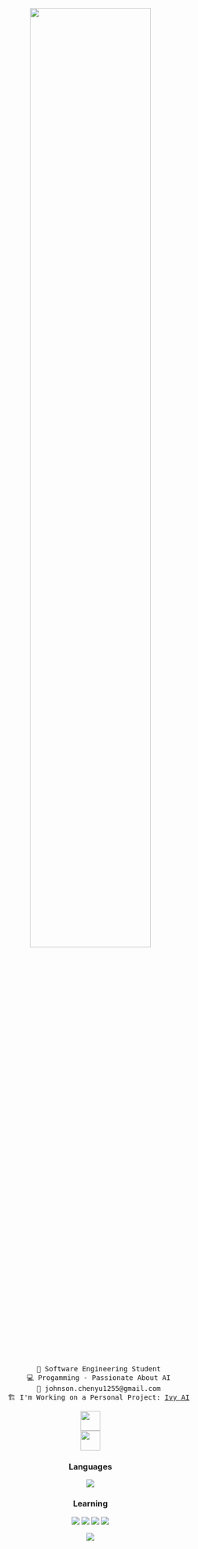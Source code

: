 <div align="center">
<img src="https://readme-typing-svg.demolab.com?font=Inconsolata&weight=500&size=50&duration=4000&pause=300&color=7BF2F7FF&center=true&vCenter=true&multiline=true&repeat=false&random=false&width=1300&height=140&lines=Hello!+Hello!;I'm+Johnson%2C+a+Man+With+Just+a+Keyboard+%E2%9C%A9" width="70%" />
<br><br>
<pre>
    💼 Software Engineering Student
    💻 Progamming - Passionate About AI
    📩 johnson.chenyu1255@gmail.com
    🏗️ I'm Working on a Personal Project: <a href="https://github.com/Johnson1255/Ivy-AI">Ivy AI</a>
</pre>

<img src="https://user-images.githubusercontent.com/74038190/212284100-561aa473-3905-4a80-b561-0d28506553ee.gif" height="40" />
  <br>
<img src="https://user-images.githubusercontent.com/74038190/226127923-0e8b7792-7b3c-462b-951b-63c96ba1a5af.gif" height="40" />

### Languages
[![](https://img.shields.io/badge/Java-ED8B00?style=flat-square&logo=openjdk&logoColor=white)](https://dev.java)

### Learning
[![](https://img.shields.io/badge/Python-3776AB?style=flat-square&logo=python&logoColor=white)](https://www.python.org)
[![](https://img.shields.io/badge/Angular-DD0031?style=flat-square&logo=angular&logoColor=white)](https://angular.io)
[![](https://img.shields.io/badge/MySQL-005C84?style=flat-square&logo=mysql&logoColor=white)](https://www.mysql.com)
[![](https://img.shields.io/badge/MongoDB-4EA94B?style=flat-square&logo=mongodb&logoColor=white)](https://www.mongodb.com)

![](https://github-readme-stats.vercel.app/api/top-langs/?username=Johnson1255&theme=blue-green)

</div>

<!--
#### Languages

[![](https://img.shields.io/badge/Java-ED8B00?style=flat-square&logo=openjdk&logoColor=white)](https://dev.java)

#### Learning
[![](https://img.shields.io/badge/Python-3776AB?style=flat-square&logo=python&logoColor=white)](https://www.python.org)
[![](https://img.shields.io/badge/Angular-DD0031?style=flat-square&logo=angular&logoColor=white)](https://angular.io)
[![](https://img.shields.io/badge/MySQL-005C84?style=flat-square&logo=mysql&logoColor=white)](https://www.mysql.com)
[![](https://img.shields.io/badge/MongoDB-4EA94B?style=flat-square&logo=mongodb&logoColor=white)](https://www.mongodb.com)
[![](https://img.shields.io/badge/Express.js-404D59?style=flat-square)](https://expressjs.com)

![](https://github-readme-stats.vercel.app/api/top-langs/?username=Johnson1255&theme=blue-green)

**Johnson1255/Johnson1255** is a ✨ _special_ ✨ repository because its `README.md` (this file) appears on your GitHub profile.

Here are some ideas to get you started:

- 🔭 I’m currently working on ...
- 🌱 I’m currently learning ...
- 👯 I’m looking to collaborate on ...
- 🤔 I’m looking for help with ...
- 💬 Ask me about ...
- 📫 How to reach me: ...
- 😄 Pronouns: ...
- ⚡ Fun fact: ...
-->
